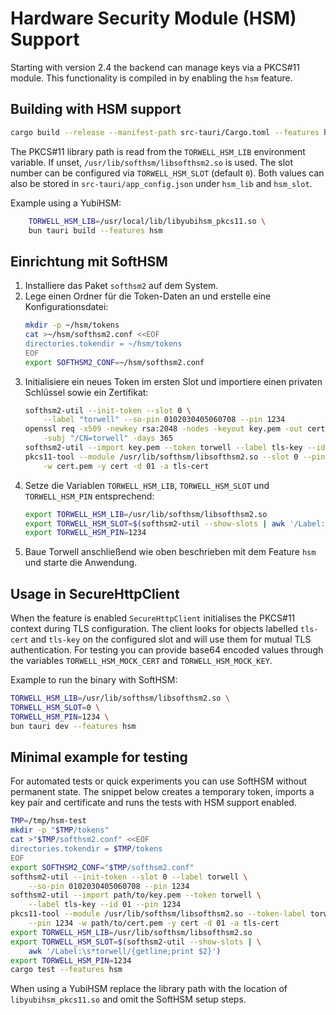 # Hardware Security Module (HSM) Support

Starting with version 2.4 the backend can manage keys via a PKCS#11 module.
This functionality is compiled in by enabling the `hsm` feature.

## Building with HSM support

```bash
cargo build --release --manifest-path src-tauri/Cargo.toml --features hsm
```

The PKCS#11 library path is read from the `TORWELL_HSM_LIB` environment
variable. If unset, `/usr/lib/softhsm/libsofthsm2.so` is used. The slot
number can be configured via `TORWELL_HSM_SLOT` (default `0`).
Both values can also be stored in `src-tauri/app_config.json` under
`hsm_lib` and `hsm_slot`.

Example using a YubiHSM:

```bash
    TORWELL_HSM_LIB=/usr/local/lib/libyubihsm_pkcs11.so \
    bun tauri build --features hsm
```

## Einrichtung mit SoftHSM

1. Installiere das Paket `softhsm2` auf dem System.
2. Lege einen Ordner für die Token-Daten an und erstelle eine Konfigurationsdatei:
   ```bash
   mkdir -p ~/hsm/tokens
   cat >~/hsm/softhsm2.conf <<EOF
   directories.tokendir = ~/hsm/tokens
   EOF
   export SOFTHSM2_CONF=~/hsm/softhsm2.conf
   ```
3. Initialisiere ein neues Token im ersten Slot und importiere einen privaten Schlüssel sowie ein Zertifikat:
   ```bash
   softhsm2-util --init-token --slot 0 \
       --label "torwell" --so-pin 0102030405060708 --pin 1234
   openssl req -x509 -newkey rsa:2048 -nodes -keyout key.pem -out cert.pem \
       -subj "/CN=torwell" -days 365
   softhsm2-util --import key.pem --token torwell --label tls-key --id 01 --pin 1234
   pkcs11-tool --module /usr/lib/softhsm/libsofthsm2.so --slot 0 --pin 1234 \
       -w cert.pem -y cert -d 01 -a tls-cert
   ```
4. Setze die Variablen `TORWELL_HSM_LIB`, `TORWELL_HSM_SLOT` und `TORWELL_HSM_PIN` entsprechend:
   ```bash
   export TORWELL_HSM_LIB=/usr/lib/softhsm/libsofthsm2.so
   export TORWELL_HSM_SLOT=$(softhsm2-util --show-slots | awk '/Label:\s*torwell/{getline;print $2}')
   export TORWELL_HSM_PIN=1234
   ```
5. Baue Torwell anschließend wie oben beschrieben mit dem Feature `hsm` und starte die Anwendung.

## Usage in SecureHttpClient

When the feature is enabled `SecureHttpClient` initialises the PKCS#11
context during TLS configuration. The client looks for objects labelled
`tls-cert` and `tls-key` on the configured slot and will use them for
mutual TLS authentication. For testing you can provide base64 encoded
values through the variables `TORWELL_HSM_MOCK_CERT` and
`TORWELL_HSM_MOCK_KEY`.

Example to run the binary with SoftHSM:

```bash
TORWELL_HSM_LIB=/usr/lib/softhsm/libsofthsm2.so \
TORWELL_HSM_SLOT=0 \
TORWELL_HSM_PIN=1234 \
bun tauri dev --features hsm
```

## Minimal example for testing

For automated tests or quick experiments you can use SoftHSM without
permanent state. The snippet below creates a temporary token, imports a
key pair and certificate and runs the tests with HSM support enabled.

```bash
TMP=/tmp/hsm-test
mkdir -p "$TMP/tokens"
cat >"$TMP/softhsm2.conf" <<EOF
directories.tokendir = $TMP/tokens
EOF
export SOFTHSM2_CONF="$TMP/softhsm2.conf"
softhsm2-util --init-token --slot 0 --label torwell \
    --so-pin 0102030405060708 --pin 1234
softhsm2-util --import path/to/key.pem --token torwell \
    --label tls-key --id 01 --pin 1234
pkcs11-tool --module /usr/lib/softhsm/libsofthsm2.so --token-label torwell \
    --pin 1234 -w path/to/cert.pem -y cert -d 01 -a tls-cert
export TORWELL_HSM_LIB=/usr/lib/softhsm/libsofthsm2.so
export TORWELL_HSM_SLOT=$(softhsm2-util --show-slots | \
    awk '/Label:\s*torwell/{getline;print $2}')
export TORWELL_HSM_PIN=1234
cargo test --features hsm
```

When using a YubiHSM replace the library path with the location of
`libyubihsm_pkcs11.so` and omit the SoftHSM setup steps.
